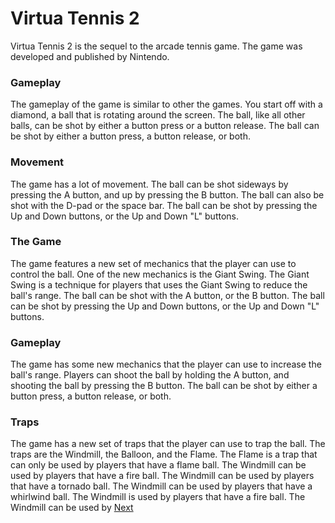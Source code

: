 # Virtua Tennis 2

Virtua Tennis 2 is the sequel to the arcade tennis game. The game was developed and published by Nintendo.   
  

### Gameplay

The gameplay of the game is similar to other the games. You start off with a diamond, a ball that is rotating around the screen. The ball, like all other balls, can be shot by either a button press or a button release. The ball can be shot by either a button press, a button release, or both.     
  

### Movement

The game has a lot of movement. The ball can be shot sideways by pressing the A button, and up by pressing the B button. The ball can also be shot with the D-pad or the space bar. The ball can be shot by pressing the Up and Down buttons, or the Up and Down "L" buttons.    
  
  

### The Game

The game features a new set of mechanics that the player can use to control the ball. One of the new mechanics is the Giant Swing. The Giant Swing is a technique for players that uses the Giant Swing to reduce the ball's range. The ball can be shot with the A button, or the B button. The ball can be shot by pressing the Up and Down buttons, or the Up and Down "L" buttons.   
    
   
   

### Gameplay

The game has some new mechanics that the player can use to increase the ball's range. Players can shoot the ball by holding the A button, and shooting the ball by pressing the B button. The ball can be shot by either a button press, a button release, or both.    
  

### Traps

The game has a new set of traps that the player can use to trap the ball. The traps are the Windmill, the Balloon, and the Flame. The Flame is a trap that can only be used by players that have a flame ball. The Windmill can be used by players that have a fire ball. The Windmill can be used by players that have a tornado ball. The Windmill can be used by players that have a whirlwind ball. The Windmill is used by players that have a fire ball. The Windmill can be used by
[Next](474.md)